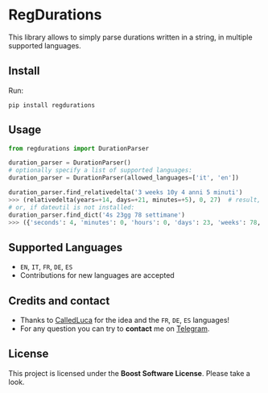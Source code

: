 # RegDurations

This library allows to simply parse durations written in a string, in multiple supported languages.

## Install
Run:
```
pip install regdurations
```

## Usage
``` python
from regdurations import DurationParser

duration_parser = DurationParser()
# optionally specify a list of supported languages:
duration_parser = DurationParser(allowed_languages=['it', 'en'])

duration_parser.find_relativedelta('3 weeks 10y 4 anni 5 minuti')
>>> (relativedelta(years=+14, days=+21, minutes=+5), 0, 27)  # result, starting index, ending index
# or, if dateutil is not installed:
duration_parser.find_dict('4s 23gg 78 settimane')
>>> ({'seconds': 4, 'minutes': 0, 'hours': 0, 'days': 23, 'weeks': 78, 'months': 0, 'years': 0}, 0, 20)
```

## Supported Languages
* `EN`, `IT`, `FR`, `DE`, `ES`
* Contributions for new languages are accepted

## Credits and contact
* Thanks to [CalledLuca](https://github.com/CalledLuca) for the idea and the `FR`, `DE`, `ES` languages!
* For any question you can try to **contact** me on [Telegram](https://t.me/CrisMystik).

## License
This project is licensed under the **Boost Software License**. Please take a look.
